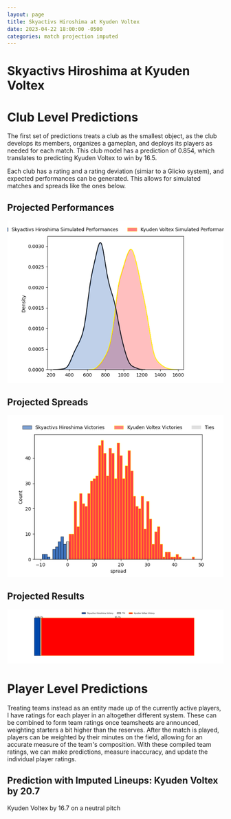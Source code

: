 ```yaml
---  
layout: page  
title: Skyactivs Hiroshima at Kyuden Voltex  
date: 2023-04-22 18:00:00 -0500  
categories: match projection imputed  
---
```

# Skyactivs Hiroshima at Kyuden Voltex

# Club Level Predictions


The first set of predictions treats a club as the smallest object, as the club develops its members, organizes a gameplan, and deploys its players as needed for each match. This club model has a prediction of 0.854, which translates to predicting Kyuden Voltex to win by 16.5.

Each club has a rating and a rating deviation (simiar to a Glicko system), and expected performances can be generated. This allows for simulated matches and spreads like the ones below.
## Projected Performances


![Projected Performances](plots/performances_2023-04-22-KyudenVoltex-SkyactivsHiroshima.png)
## Projected Spreads


![Projected Spreads](plots/spreads_2023-04-22-KyudenVoltex-SkyactivsHiroshima.png)
## Projected Results


![Projected Results](plots/resultbar_2023-04-22-KyudenVoltex-SkyactivsHiroshima.png)
# Player Level Predictions


Treating teams instead as an entity made up of the currently active players, I have ratings for each player in an altogether different system. These can be combined to form team ratings once teamsheets are announced, weighting starters a bit higher than the reserves. After the match is played, players can be weighted by their minutes on the field, allowing for an accurate measure of the team's composition. With these compiled team ratings, we can make predictions, measure inaccuracy, and update the individual player ratings.
## Prediction with Imputed Lineups: Kyuden Voltex by 20.7


Kyuden Voltex by 16.7 on a neutral pitch


